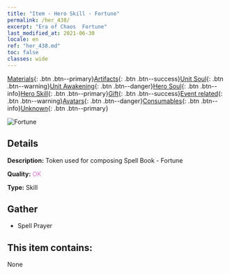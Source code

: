 ```yaml
---
title: "Item - Hero Skill - Fortune"
permalink: /her_438/
excerpt: "Era of Chaos  Fortune"
last_modified_at: 2021-06-30
locale: en
ref: "her_438.md"
toc: false
classes: wide
---
```

 [Materials](/Items/){: .btn .btn--primary}[Artifacts](/Items/Artifacts/){: .btn .btn--success}[Unit Soul](/Items/UnitSoul/){: .btn .btn--warning}[Unit Awakening](/Items/UnitAwakening/){: .btn .btn--danger}[Hero Soul](/Items/HeroSoul/){: .btn .btn--info}[Hero Skill](/Items/HeroSkill/){: .btn .btn--primary}[Gift](/Items/Gift/){: .btn .btn--success}[Event related](/Items/Events/){: .btn .btn--warning}[Avatars](/Items/Avatars/){: .btn .btn--danger}[Consumables](/Items/Consumables/){: .btn .btn--info}[Unknown](/Items/Unknown/){: .btn .btn--primary}

 ![Fortune](/images/t/ps_xingyunzhishen.png)

## Details
 **Description:** Token used for composing Spell Book - Fortune

 **Quality:** <span style="color: #DA70D6">OK</span>

 **Type:** Skill

## Gather

*    Spell Prayer 

## This item contains:

  None

